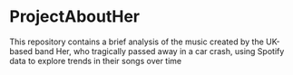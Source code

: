 # ProjectAboutHer
This repository contains a brief analysis of the music created by the UK-based band Her, who tragically passed away in a car crash, using Spotify data to explore trends in their songs over time
